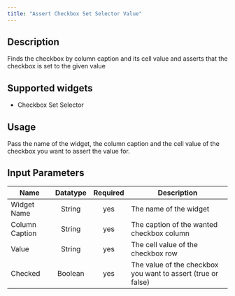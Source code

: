 ```yaml
---
title: "Assert Checkbox Set Selector Value"
---
```

## Description
Finds the checkbox by column caption and its cell value and asserts that the checkbox is set to the given value

## Supported widgets
+ Checkbox Set Selector


## Usage
Pass the name of the widget, the column caption and the cell value of the checkbox you want to assert the value for.


## Input Parameters

Name | Datatype | Required | Description
---- |:--------:| :-------:|---------------
Widget Name | String | yes | The name of the widget
Column Caption | String | yes | The caption of the wanted checkbox column
Value | String | yes | The cell value of the checkbox row
Checked | Boolean | yes | The value of the checkbox you want to assert (true or false)
